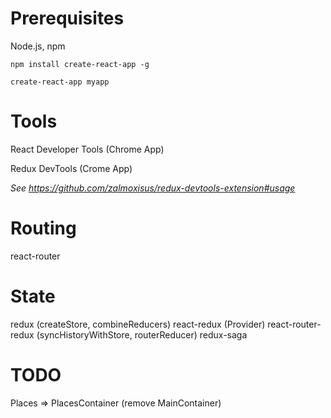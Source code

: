 # Prerequisites

Node.js, npm

```
npm install create-react-app -g

create-react-app myapp
```

# Tools

React Developer Tools (Chrome App)

Redux DevTools (Crome App)

*See https://github.com/zalmoxisus/redux-devtools-extension#usage*

# Routing

react-router

# State

redux (createStore, combineReducers)
react-redux (Provider)
react-router-redux (syncHistoryWithStore, routerReducer)
redux-saga

# TODO

Places => PlacesContainer (remove MainContainer)
